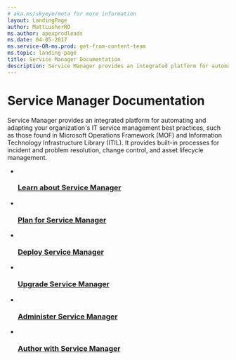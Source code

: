 ```yaml
---
# aka.ms/skyeye/meta for more information
layout: LandingPage
author: MattLusherRO
ms.author: apexprodleads
ms.date: 04-05-2017
ms.service-OR-ms.prod: get-from-content-team
ms.topic: landing-page
title: Service Manager Documentation
description: Service Manager provides an integrated platform for automating and adapting your organization's IT service management best practices, such as those found in Microsoft Operations Framework (MOF) and Information Technology Infrastructure Library (ITIL). It provides built-in processes for incident and problem resolution, change control, and asset lifecycle management.
---
```

# Service Manager Documentation

Service Manager provides an integrated platform for automating and adapting your organization's IT service management best practices, such as those found in Microsoft Operations Framework (MOF) and Information Technology Infrastructure Library (ITIL). It provides built-in processes for incident and problem resolution, change control, and asset lifecycle management.

<ul class="panelContent cardsFTitle">
    <li>
        <a href="https://technet.microsoft.com/system-center-docs/sm/service-manager">
        <div class="cardSize">
            <div class="cardPadding">
                <div class="card">
                    <div class="cardImageOuter">
                        <div class="cardImage">
                            <img src="/media/common/i_learn-about.svg" alt="" />
                        </div>
                    </div>
                    <div class="cardText">
                        <h3>Learn about Service Manager</h3>
                    </div>
                </div>
            </div>
        </div>
        </a>
    </li>
    <li>
        <a href="https://technet.microsoft.com/system-center-docs/sm/plan/plan-planning-for-system-center-2016-service-manager">
        <div class="cardSize">
            <div class="cardPadding">
                <div class="card">
                    <div class="cardImageOuter">
                        <div class="cardImage">
                            <img src="/media/common/i_road-map.svg" alt="" />
                        </div>
                    </div>
                    <div class="cardText">
                        <h3>Plan for Service Manager</h3>
                    </div>
                </div>
            </div>
        </div>
        </a>
    </li>
    <li>
        <a href="https://technet.microsoft.com/system-center-docs/sm/deploy/deploy-deploying-system-center-2016-service-manager">
        <div class="cardSize">
            <div class="cardPadding">
                <div class="card">
                    <div class="cardImageOuter">
                        <div class="cardImage">
                            <img src="/media/common/i_deploy.svg" alt="" />
                        </div>
                    </div>
                    <div class="cardText">
                        <h3>Deploy Service Manager</h3>
                    </div>
                </div>
            </div>
        </div>
        </a>
    </li>
    <li>
        <a href="https://technet.microsoft.com/system-center-docs/sm/deploy/upgrade-upgrading-system-center-2012-service-manager-to-system-center-2016">
        <div class="cardSize">
            <div class="cardPadding">
                <div class="card">
                    <div class="cardImageOuter">
                        <div class="cardImage">
                            <img src="/media/common/i_config-tools.svg" alt="" />
                        </div>
                    </div>
                    <div class="cardText">
                        <h3>Upgrade Service Manager</h3>
                    </div>
                </div>
            </div>
        </div>
        </a>
    </li>
    <li>
        <a href="https://technet.microsoft.com/system-center-docs/sm/manage/admin-administering-system-center-2016-service-manager">
        <div class="cardSize">
            <div class="cardPadding">
                <div class="card">
                    <div class="cardImageOuter">
                        <div class="cardImage">
                            <img src="/media/common/i_tools.svg" alt="" />
                        </div>
                    </div>
                    <div class="cardText">
                        <h3>Administer Service Manager</h3>
                    </div>
                </div>
            </div>
        </div>
        </a>
    </li>
    <li>
        <a href="https://technet.microsoft.com/system-center-docs/sm/manage/author-authoring-for-system-center-2016-service-manager">
        <div class="cardSize">
            <div class="cardPadding">
                <div class="card">
                    <div class="cardImageOuter">
                        <div class="cardImage">
                            <img src="/media/common/i_code-edit.svg" alt="" />
                        </div>
                    </div>
                    <div class="cardText">
                        <h3>Author with Service Manager</h3>
                    </div>
                </div>
            </div>
        </div>
        </a>
    </li>
</ul>